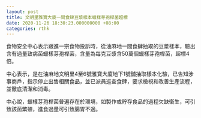 ```yaml
---
layout: post
title: 文明里雅寶大廈一間食肆豆漿樣本蠟樣芽孢桿菌超標
date: 2020-11-26 18:30:23.000000000 +08:00
categories: rthk
---
```


食物安全中心表示跟進一宗食物投訴時，從油麻地一間食肆抽取的豆漿樣本，驗出含有過量致病菌蠟樣芽孢桿菌，含量為每克豆漿含50萬個蠟樣芽孢桿菌，超標4倍。

中心表示，是在油麻地文明里4至6號雅寶大廈地下1號舖抽取樣本化驗，已告知涉事商戶，指示停止出售相關食品，並已派員巡查食肆，要求檢視和改善生產流程，並徹底清潔和消毒。

中心說，蠟樣芽孢桿菌普遍存在於環境，如製作或貯存食品的過程欠缺衞生，可引致該菌繁殖，進食過量可引致腸胃不適。
